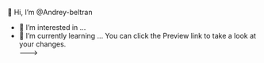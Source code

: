    👋 Hi, I’m @Andrey-beltran
- 👀 I’m interested in ...      
- 🌱 I’m currently learning ...
You can click the Preview link to take a look at your changes.  
--->
